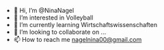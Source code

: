 - 👋 Hi, I’m @NinaNagel
- 👀 I’m interested in Volleyball
- 🌱 I’m currently learning  Wirtschaftswissenschaften
- 💞️ I’m looking to collaborate on ...
- 📫 How to reach me nagelnina00@gmail.com

 <!---
NinaNagel/NinaNagel is a ✨ special ✨ repository because its `README.md` (this file) appears on your GitHub profile.
You can click the Preview link to take a look at your changes.
--->
